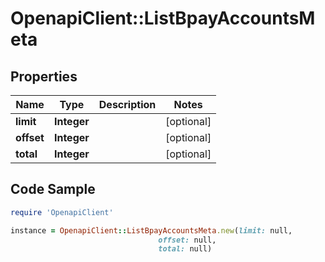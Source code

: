 # OpenapiClient::ListBpayAccountsMeta

## Properties

Name | Type | Description | Notes
------------ | ------------- | ------------- | -------------
**limit** | **Integer** |  | [optional] 
**offset** | **Integer** |  | [optional] 
**total** | **Integer** |  | [optional] 

## Code Sample

```ruby
require 'OpenapiClient'

instance = OpenapiClient::ListBpayAccountsMeta.new(limit: null,
                                 offset: null,
                                 total: null)
```


